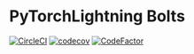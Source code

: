 # PyTorchLightning Bolts

[![CircleCI](https://circleci.com/gh/PyTorchLightning/lightning-bolts/tree/master.svg?style=svg)](https://circleci.com/gh/PyTorchLightning/lightning-bolts/tree/master)
[![codecov](https://codecov.io/gh/PyTorchLightning/lightning-bolts/branch/master/graph/badge.svg)](https://codecov.io/gh/PyTorchLightning/lightning-bolts)
[![CodeFactor](https://www.codefactor.io/repository/github/pytorchlightning/lightning-bolts/badge)](https://www.codefactor.io/repository/github/pytorchlightning/lightning-bolts)
